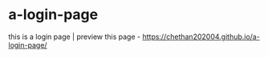 # a-login-page
this is a login page
| preview this page - https://chethan202004.github.io/a-login-page/
